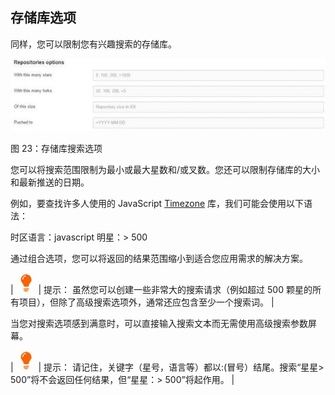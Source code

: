 ## 存储库选项

同样，您可以限制您有兴趣搜索的存储库。

![](img/00027.jpeg)

图 23：存储库搜索选项

您可以将搜索范围限制为最小或最大星数和/或叉数。您还可以限制存储库的大小和最新推送的日期。

例如，要查找许多人使用的 JavaScript [Timezone](https://github.com/mde/timezone-js) 库，我们可能会使用以下语法：

时区语言：javascript 明星：&gt; 500

通过组合选项，您可以将返回的结果范围缩小到适合您应用需求的解决方案。

| ![](img/00007.jpeg) | 提示： 虽然您可以创建一些非常大的搜索请求（例如超过 500 颗星的所有项目），但除了高级搜索选项外，通常还应包含至少一个搜索词。 |

当您对搜索选项感到满意时，可以直接输入搜索文本而无需使用高级搜索参数屏幕。

| ![](img/00007.jpeg) | 提示： 请记住，关键字（星号，语言等）都以:(冒号）结尾。搜索“星星&gt; 500”将不会返回任何结果，但“星星：&gt; 500”将起作用。 |